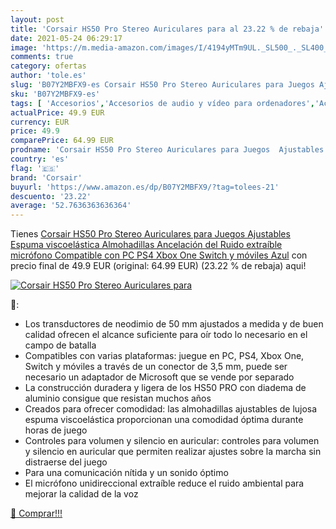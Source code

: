 ```yaml
---
layout: post
title: 'Corsair HS50 Pro Stereo Auriculares para al 23.22 % de rebaja'
date: 2021-05-24 06:29:17
image: 'https://m.media-amazon.com/images/I/4194yMTm9UL._SL500_._SL400_.jpg'
comments: true
category: ofertas
author: 'tole.es'
slug: 'B07Y2MBFX9-es Corsair HS50 Pro Stereo Auriculares para Juegos Ajustables...'
sku: 'B07Y2MBFX9-es'
tags: [ 'Accesorios','Accesorios de audio y vídeo para ordenadores','Accesorios para Juegos PC','Accesorios para PlayStation 3','Accesorios para PlayStation 4','Accesorios para Xbox One','Auriculares con micrófonos','Auriculares gaming con micrófono para PlayStation 4','Auriculares gaming para PC','Auriculares gaming para PlayStation 3','Auriculares gaming para Xbox One','Hardware y juegos para PlayStation 3','Hardware y juegos para PlayStation 4','Hardware y juegos para Xbox One','Informática','Juegos y Accesorios para PC','Sistemas precursores y micro consolas','Videojuegos','corsair','ps4','xbox', ]
actualPrice: 49.9 EUR
currency: EUR
price: 49.9
comparePrice: 64.99 EUR
prodname: 'Corsair HS50 Pro Stereo Auriculares para Juegos  Ajustables Espuma viscoelástica Almohadillas  Ancelación del Ruido extraíble micrófono  Compatible con PC  PS4  Xbox One  Switch y móviles   Azul'
country: 'es'
flag: '🇪🇸'
brand: 'Corsair'
buyurl: 'https://www.amazon.es/dp/B07Y2MBFX9/?tag=tolees-21'
descuento: '23.22'
average: '52.7636363636364'
---
```


Tienes [Corsair HS50 Pro Stereo Auriculares para Juegos  Ajustables Espuma viscoelástica Almohadillas  Ancelación del Ruido extraíble micrófono  Compatible con PC  PS4  Xbox One  Switch y móviles   Azul](https://www.amazon.es/dp/B07Y2MBFX9/?tag=tolees-21) con precio final de  49.9 EUR (original: 64.99 EUR) (23.22 %  de rebaja) aqui!

[![Corsair HS50 Pro Stereo Auriculares para](https://m.media-amazon.com/images/I/4194yMTm9UL._SL500_._SL400_.jpg)](https://www.amazon.es/dp/B07Y2MBFX9/?tag=tolees-21)

🔎:

- Los transductores de neodimio de 50 mm ajustados a medida y de buen calidad ofrecen el alcance suficiente para oír todo lo necesario en el campo de batalla
- Compatibles con varias plataformas: juegue en PC, PS4, Xbox One, Switch y móviles a través de un conector de 3,5 mm, puede ser necesario un adaptador de Microsoft que se vende por separado
- La construcción duradera y ligera de los HS50 PRO con diadema de aluminio consigue que resistan muchos años
- Creados para ofrecer comodidad: las almohadillas ajustables de lujosa espuma viscoelástica proporcionan una comodidad óptima durante horas de juego
- Controles para volumen y silencio en auricular: controles para volumen y silencio en auricular que permiten realizar ajustes sobre la marcha sin distraerse del juego
- Para una comunicación nítida y un sonido óptimo
- El micrófono unidireccional extraíble reduce el ruido ambiental para mejorar la calidad de la voz

[🛒 Comprar!!!](https://www.amazon.es/dp/B07Y2MBFX9/?tag=tolees-21)
